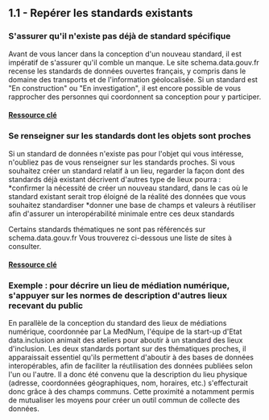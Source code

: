 ## 1.1 - Repérer les standards existants

### S'assurer qu'il n'existe pas déjà de standard spécifique

Avant de vous lancer dans la conception d'un nouveau standard, il est impératif de s'assurer qu'il comble un manque. 
Le site schema.data.gouv.fr recense les standards de données ouvertes français, y compris dans le domaine des transports et de l'information géolocalisée. Si un standard est "En construction" ou "En investigation", il est encore possible de vous rapprocher des personnes qui coordonnent sa conception pour y participer.  

#### [Ressource clé](https://schema.data.gouv.fr/schemas.html?q=)

### Se renseigner sur les standards dont les objets sont proches 

Si un standard de données n'existe pas pour l'objet qui vous intéresse, n'oubliez pas de vous renseigner sur les standards proches. Si vous souhaitez créer un standard relatif à un lieu, regarder la façon dont des standards déjà existant décrivent d'autres type de lieux pourra :  
*confirmer la nécessité de créer un nouveau standard, dans le cas où le standard existant serait trop éloigné de la réalité des données que vous souhaitez standardiser 
*donner une base de champs et valeurs à réutiliser afin d'assurer un interopérabilité minimale entre ces deux standards    

Certains standards thématiques ne sont pas référencés sur schema.data.gouv.fr Vous trouverez ci-dessous une liste de sites à consulter.  

#### [Ressource clé](https://schema.data.gouv.fr/schemas.html?q=)

### Exemple : pour décrire un lieu de médiation numérique, s'appuyer sur les normes de description d'autres lieux recevant du public 

En parallèle de la conception du standard des lieux de médiations numérique, coordonnée par La MedNum, l'équipe de la start-up d'Etat data.inclusion animait des ateliers pour aboutir à un standard des lieux d'inclusion. Les deux standards portant sur des thématiques proches, il apparaissait essentiel qu'ils permettent d'aboutir à des bases de données interopérables, afin de faciliter la réutilisation des données publiées selon l'un ou l'autre. 
Il a donc été convenu que la description du lieu physique (adresse, coordonnées géographiques, nom, horaires, etc.) s'effecturait donc grâce à des champs communs. Cette proximité a notamment permis de mutualiser les moyens pour créer un outil commun de collecte des données. 
